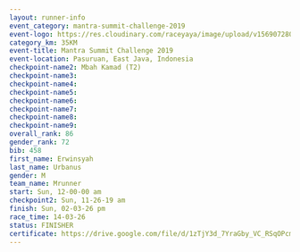 ```yaml
---
layout: runner-info 
event_category: mantra-summit-challenge-2019 
event-logo: https://res.cloudinary.com/raceyaya/image/upload/v1569072809/logo/mantra-image_segrbx.jpg
category_km: 35KM 
event-title: Mantra Summit Challenge 2019 
event-location: Pasuruan, East Java, Indonesia 
checkpoint-name2: Mbah Kamad (T2) 
checkpoint-name3: 
checkpoint-name4: 
checkpoint-name5: 
checkpoint-name6: 
checkpoint-name7: 
checkpoint-name8: 
checkpoint-name9: 
overall_rank: 86
gender_rank: 72
bib: 458
first_name: Erwinsyah
last_name: Urbanus
gender: M
team_name: Mrunner
start: Sun, 12-00-00 am
checkpoint2: Sun, 11-26-19 am
finish: Sun, 02-03-26 pm
race_time: 14-03-26
status: FINISHER
certificate: https://drive.google.com/file/d/1zTjY3d_7YraGby_VC_RSqOPcmDe4n8WY/view?usp=sharing
---
```

